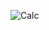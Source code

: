 ![Calc](https://github.com/SokolovYar/HW-8-CalcMVVM/assets/143128087/a0b129fc-f50c-4b1f-a0b5-b55626e0abbb)
